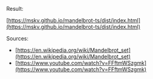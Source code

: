 Result:

[https://mskv.github.io/mandelbrot-ts/dist/index.html](https://mskv.github.io/mandelbrot-ts/dist/index.html)

Sources:

- [https://en.wikipedia.org/wiki/Mandelbrot_set](https://en.wikipedia.org/wiki/Mandelbrot_set)
- [https://www.youtube.com/watch?v=FFftmWSzgmk](https://www.youtube.com/watch?v=FFftmWSzgmk)
